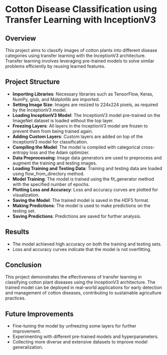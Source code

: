 # Cotton Disease Classification using Transfer Learning with InceptionV3

## Overview
This project aims to classify images of cotton plants into different disease categories using transfer learning with the InceptionV3 architecture. Transfer learning involves leveraging pre-trained models to solve similar problems efficiently by reusing learned features.

## Project Structure
- **Importing Libraries**: Necessary libraries such as TensorFlow, Keras, NumPy, glob, and Matplotlib are imported.
- **Setting Image Size**: Images are resized to 224x224 pixels, as required by the InceptionV3 model.
- **Loading InceptionV3 Model**: The InceptionV3 model pre-trained on the ImageNet dataset is loaded without the top layer.
- **Freezing Layers**: All layers in the InceptionV3 model are frozen to prevent them from being trained again.
- **Adding Custom Layers**: Custom layers are added on top of the InceptionV3 model for classification.
- **Compiling the Model**: The model is compiled with categorical cross-entropy loss and the Adam optimizer.
- **Data Preprocessing**: Image data generators are used to preprocess and augment the training and testing images.
- **Loading Training and Testing Data**: Training and testing data are loaded using flow_from_directory method.
- **Model Training**: The model is trained using the fit_generator method with the specified number of epochs.
- **Plotting Loss and Accuracy**: Loss and accuracy curves are plotted for visualization.
- **Saving the Model**: The trained model is saved in the HDF5 format.
- **Making Predictions**: The model is used to make predictions on the testing set.
- **Saving Predictions**: Predictions are saved for further analysis.

## Results
- The model achieved high accuracy on both the training and testing sets.
- Loss and accuracy curves indicate that the model is not overfitting.

## Conclusion
This project demonstrates the effectiveness of transfer learning in classifying cotton plant diseases using the InceptionV3 architecture. The trained model can be deployed in real-world applications for early detection and management of cotton diseases, contributing to sustainable agriculture practices.

## Future Improvements
- Fine-tuning the model by unfreezing some layers for further improvement.
- Experimenting with different pre-trained models and hyperparameters.
- Collecting more diverse and extensive datasets to improve model generalization.

